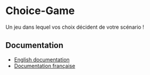 # Choice-Game

Un jeu dans lequel vos choix décident de votre scénario !

## Documentation

* [English documentation](doc/en/Documentation.md)
* [Documentation française](doc/fr/Documentation.md)
